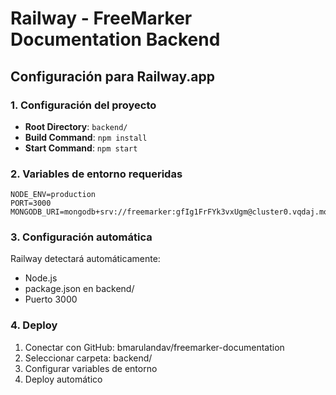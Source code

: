 # Railway - FreeMarker Documentation Backend

## Configuración para Railway.app

### 1. Configuración del proyecto
- **Root Directory**: `backend/`
- **Build Command**: `npm install`
- **Start Command**: `npm start`

### 2. Variables de entorno requeridas
```
NODE_ENV=production
PORT=3000
MONGODB_URI=mongodb+srv://freemarker:gfIg1FrFYk3vxUgm@cluster0.vqdaj.mongodb.net/FreemarkerDocs
```

### 3. Configuración automática
Railway detectará automáticamente:
- Node.js
- package.json en backend/
- Puerto 3000

### 4. Deploy
1. Conectar con GitHub: bmarulandav/freemarker-documentation
2. Seleccionar carpeta: backend/
3. Configurar variables de entorno
4. Deploy automático
